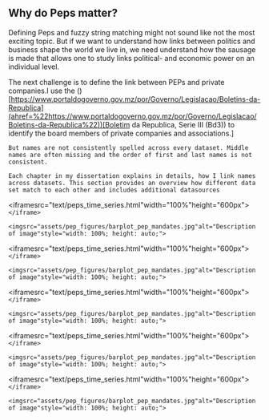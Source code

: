 ## Why do Peps matter?

Defining Peps and fuzzy string matching might not sound like not the most exciting topic. But if we want to understand how links between politics and business shape the world we live in, we need understand how the sausage is made that allows one to study links political- and economic power on an individual level.


The next challenge is to define the link between PEPs and private companies.I use the ()[https://www.portaldogoverno.gov.mz/por/Governo/Legislacao/Boletins-da-Republica](ahref=%22https://www.portaldogoverno.gov.mz/por/Governo/Legislacao/Boletins-da-Republica%22))[Boletim da Republica, Serie III (Bd3)) to identify the board members of private companies and associations.]

    But names are not consistently spelled across every dataset. Middle names are often missing and the order of first and last names is not consistent.

    Each chapter in my dissertation explains in details, how I link names across datasets. This section provides an overview how different data set match to each other and includes additional datasources


<iframesrc="text/peps_time_series.html"width="100%"height="600px">`</iframe>`

    <imgsrc="assets/pep_figures/barplot_pep_mandates.jpg"alt="Description of image"style="width: 100%; height: auto;">


   <iframesrc="text/peps_time_series.html"width="100%"height="600px">`</iframe>`

    <imgsrc="assets/pep_figures/barplot_pep_mandates.jpg"alt="Description of image"style="width: 100%; height: auto;">

   <iframesrc="text/peps_time_series.html"width="100%"height="600px">`</iframe>`

    <imgsrc="assets/pep_figures/barplot_pep_mandates.jpg"alt="Description of image"style="width: 100%; height: auto;">

   <iframesrc="text/peps_time_series.html"width="100%"height="600px">`</iframe>`

    <imgsrc="assets/pep_figures/barplot_pep_mandates.jpg"alt="Description of image"style="width: 100%; height: auto;">

   <iframesrc="text/peps_time_series.html"width="100%"height="600px">`</iframe>`

    <imgsrc="assets/pep_figures/barplot_pep_mandates.jpg"alt="Description of image"style="width: 100%; height: auto;">
